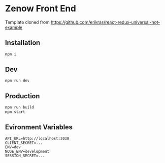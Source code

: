 # Zenow Front End

Template cloned from https://github.com/erikras/react-redux-universal-hot-example

## Installation

```bash
npm i
```

## Dev
```bash
npm run dev
```

## Production
```bash
npm run build
npm start
```

## Evironment Variables
```
API_URL=http://localhost:3030
CLIENT_SECRET=...
ENV=dev
NODE_ENV=development
SESSION_SECRET=...
```
